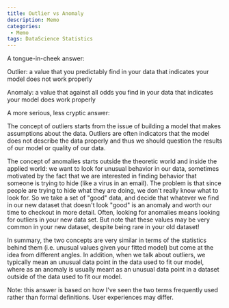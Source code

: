 ```yaml
---
title: Outlier vs Anomaly
description: Memo
categories:
 - Memo
tags: DataScience Statistics
---
```


A tongue-in-cheek answer:

Outlier: a value that you predictably find in your data that indicates your model does not work properly

Anomaly: a value that against all odds you find in your data that indicates your model does work properly

A more serious, less cryptic answer:

The concept of outliers starts from the issue of building a model that makes assumptions about the data. Outliers are often indicators that the model does not describe the data properly and thus we should question the results of our model or quality of our data.

The concept of anomalies starts outside the theoretic world and inside the applied world: we want to look for unusual behavior in our data, sometimes motivated by the fact that we are interested in finding behavior that someone is trying to hide (like a virus in an email). The problem is that since people are trying to hide what they are doing, we don't really know what to look for. So we take a set of "good" data, and decide that whatever we find in our new dataset that doesn't look "good" is an anomaly and worth our time to checkout in more detail. Often, looking for anomalies means looking for outliers in your new data set. But note that these values may be very common in your new dataset, despite being rare in your old dataset!

In summary, the two concepts are very similar in terms of the statistics behind them (i.e. unusual values given your fitted model) but come at the idea from different angles. In addition, when we talk about outliers, we typically mean an unusual data point in the data used to fit our model, where as an anomaly is usually meant as an unusual data point in a dataset outside of the data used to fit our model.

Note: this answer is based on how I've seen the two terms frequently used rather than formal definitions. User experiences may differ.
